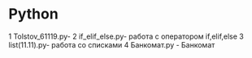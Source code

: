 # Python
1 Tolstov_61119.py-
2 if_elif_else.py- работа с оператором if,elif,else
3 list(11.11).py- работа со списками
4 Банкомат.py - Банкомат
